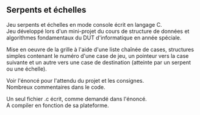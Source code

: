 ## Serpents et échelles

Jeu serpents et échelles en mode console écrit en langage C.  
Jeu développé lors d'un mini-projet du cours de structure de données et algorithmes fondamentaux du DUT d'informatique en année spéciale.  

Mise en oeuvre de la grille à l'aide d'une liste chaînée de cases, structures simples contenant le numéro d'une case de jeu, un pointeur vers la case suivante et un autre vers une case de destination (atteinte par un serpent ou une échelle).  

Voir l'énoncé pour l'attendu du projet et les consignes.  
Nombreux commentaires dans le code.  

Un seul fichier .c écrit, comme demandé dans l'énoncé.  
A compiler en fonction de sa plateforme.
